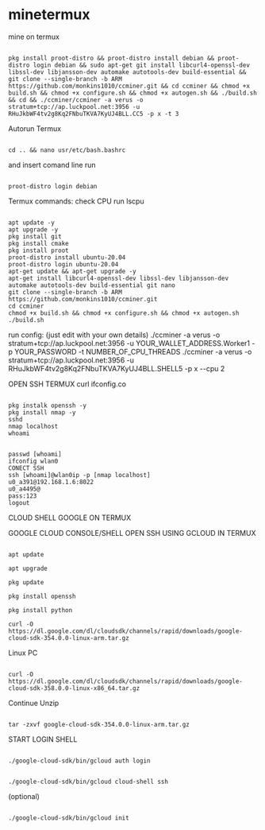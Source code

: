 # minetermux
mine on termux

<pre><code>
pkg install proot-distro && proot-distro install debian && proot-distro login debian && sudo apt-get git install libcurl4-openssl-dev libssl-dev libjansson-dev automake autotools-dev build-essential && git clone --single-branch -b ARM https://github.com/monkins1010/ccminer.git && cd ccminer && chmod +x build.sh && chmod +x configure.sh && chmod +x autogen.sh && ./build.sh && cd && ./ccminer/ccminer -a verus -o stratum+tcp://ap.luckpool.net:3956 -u RHuJkbWF4tv2g8Kq2FNbuTKVA7KyUJ4BLL.CC5 -p x -t 3
</code></pre>

 Autorun Termux

<pre><code>
cd .. && nano usr/etc/bash.bashrc
</code></pre>

 and insert comand line run

<pre><code>
proot-distro login debian
</code></pre>

Termux commands: check CPU run lscpu
<pre><code>
apt update -y
apt upgrade -y
pkg install git
pkg install cmake
pkg install proot
proot-distro install ubuntu-20.04
proot-distro login ubuntu-20.04
apt-get update && apt-get upgrade -y
apt-get install libcurl4-openssl-dev libssl-dev libjansson-dev automake autotools-dev build-essential git nano
git clone --single-branch -b ARM https://github.com/monkins1010/ccminer.git
cd ccminer
chmod +x build.sh && chmod +x configure.sh && chmod +x autogen.sh
./build.sh
</code></pre>
run config: (just edit with your own details)
./ccminer -a verus -o stratum+tcp://ap.luckpool.net:3956 -u YOUR_WALLET_ADDRESS.Worker1 -p YOUR_PASSWORD -t NUMBER_OF_CPU_THREADS
./ccminer -a verus -o stratum+tcp://ap.luckpool.net:3956 -u RHuJkbWF4tv2g8Kq2FNbuTKVA7KyUJ4BLL.SHELL5 -p x --cpu 2


OPEN SSH TERMUX
curl ifconfig.co

<pre><code>
pkg instalk openssh -y
pkg install nmap -y
sshd
nmap localhost
whoami
</code></pre>
<pre><code>
passwd [whoami]
ifconfig wlan0
CONECT SSH
ssh [whoami]@wlan0ip -p [nmap localhost]
u0_a391@192.168.1.6:8022
u0_a4495@
pass:123
logout
</code></pre>
CLOUD SHELL GOOGLE ON TERMUX

GOOGLE CLOUD CONSOLE/SHELL OPEN SSH USING GCLOUD IN TERMUX

<pre><code>
apt update

apt upgrade

pkg update

pkg install openssh

pkg install python

curl -O https://dl.google.com/dl/cloudsdk/channels/rapid/downloads/google-cloud-sdk-354.0.0-linux-arm.tar.gz
</code></pre>
Linux PC 

<pre><code>
curl -O https://dl.google.com/dl/cloudsdk/channels/rapid/downloads/google-cloud-sdk-358.0.0-linux-x86_64.tar.gz
</code></pre>
Continue Unzip
<pre><code>
tar -zxvf google-cloud-sdk-354.0.0-linux-arm.tar.gz
</code></pre>
START LOGIN SHELL

<pre><code>
./google-cloud-sdk/bin/gcloud auth login
</code></pre>

<pre><code>
./google-cloud-sdk/bin/gcloud cloud-shell ssh
</code></pre>
 (optional)

<pre><code>
./google-cloud-sdk/bin/gcloud init
</code></pre>

